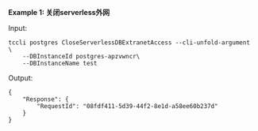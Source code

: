 **Example 1: 关闭serverless外网**



Input: 

```
tccli postgres CloseServerlessDBExtranetAccess --cli-unfold-argument  \
    --DBInstanceId postgres-apzvwncr\
    --DBInstanceName test
```

Output: 
```
{
    "Response": {
        "RequestId": "08fdf411-5d39-44f2-8e1d-a58ee60b237d"
    }
}
```

